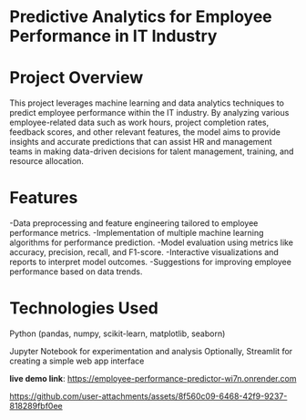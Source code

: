 # Predictive Analytics for Employee Performance in IT Industry

# Project Overview
This project leverages machine learning and data analytics techniques to predict employee performance within the IT industry. By analyzing various employee-related data such as work hours, project completion rates, feedback scores, and other relevant features, the model aims to provide insights and accurate predictions that can assist HR and management teams in making data-driven decisions for talent management, training, and resource allocation.
# Features
-Data preprocessing and feature engineering tailored to employee performance metrics.
-Implementation of multiple machine learning algorithms for performance prediction.
-Model evaluation using metrics like accuracy, precision, recall, and F1-score.
-Interactive visualizations and reports to interpret model outcomes.
-Suggestions for improving employee performance based on data trends.

# Technologies Used
Python (pandas, numpy, scikit-learn, matplotlib, seaborn)

Jupyter Notebook for experimentation and analysis
Optionally, Streamlit for creating a simple web app interface

**live demo link**: https://employee-performance-predictor-wi7n.onrender.com



https://github.com/user-attachments/assets/8f560c09-6468-42f9-9237-818289fbf0ee








